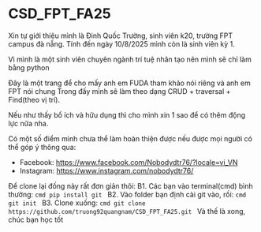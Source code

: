 # CSD_FPT_FA25

Xin tự giới thiệu mình là Đinh Quốc Trường, sinh viên k20, trường FPT campus đà nẵng. Tính đến ngày 10/8/2025 mình còn là sinh viên kỳ 1.

Vì mình là một sinh viên chuyên ngành trí tuệ nhân tạo nên mình sẽ chỉ làm bằng python

Đây là một trang để cho mấy anh em FUDA tham khảo nói riêng và anh em FPT nói chung 
Trong đấy mình sẽ làm theo dạng CRUD + traversal + Find(theo vị trí). 

Nếu như thấy bổ ích và hữu dụng thì cho mình xin 1 sao để có thêm động lực nữa nha.


Có một số điểm mình chưa thể làm hoàn thiện được nếu được mọi người có thể góp ý thông qua:
- Facebook: https://www.facebook.com/Nobodydtr76/?locale=vi_VN
- Instagram: https://www.instagram.com/nobodydtr76/

Để clone lại đống này rất đơn giản thôi:
B1. Các bạn vào terminal(cmd) bình thường:
    ```cmd
    pip install git
    ```
B2. Vào folder bạn định cài git vào, rồi:
    ```cmd
    git init
    ```
B3. Clone xuống:
    ```cmd
    git clone https://github.com/truong92quangnam/CSD_FPT_FA25.git
    ```
Và thế là xong, chúc bạn học tốt
